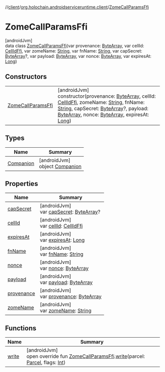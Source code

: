 //[client](../../../index.md)/[org.holochain.androidserviceruntime.client](../index.md)/[ZomeCallParamsFfi](index.md)

# ZomeCallParamsFfi

[androidJvm]\
data class [ZomeCallParamsFfi](index.md)(var provenance: [ByteArray](https://kotlinlang.org/api/core/kotlin-stdlib/kotlin/-byte-array/index.html), var cellId: [CellIdFfi](../-cell-id-ffi/index.md), var zomeName: [String](https://kotlinlang.org/api/core/kotlin-stdlib/kotlin/-string/index.html), var fnName: [String](https://kotlinlang.org/api/core/kotlin-stdlib/kotlin/-string/index.html), var capSecret: [ByteArray](https://kotlinlang.org/api/core/kotlin-stdlib/kotlin/-byte-array/index.html)?, var payload: [ByteArray](https://kotlinlang.org/api/core/kotlin-stdlib/kotlin/-byte-array/index.html), var nonce: [ByteArray](https://kotlinlang.org/api/core/kotlin-stdlib/kotlin/-byte-array/index.html), var expiresAt: [Long](https://kotlinlang.org/api/core/kotlin-stdlib/kotlin/-long/index.html))

## Constructors

| | |
|---|---|
| [ZomeCallParamsFfi](-zome-call-params-ffi.md) | [androidJvm]<br>constructor(provenance: [ByteArray](https://kotlinlang.org/api/core/kotlin-stdlib/kotlin/-byte-array/index.html), cellId: [CellIdFfi](../-cell-id-ffi/index.md), zomeName: [String](https://kotlinlang.org/api/core/kotlin-stdlib/kotlin/-string/index.html), fnName: [String](https://kotlinlang.org/api/core/kotlin-stdlib/kotlin/-string/index.html), capSecret: [ByteArray](https://kotlinlang.org/api/core/kotlin-stdlib/kotlin/-byte-array/index.html)?, payload: [ByteArray](https://kotlinlang.org/api/core/kotlin-stdlib/kotlin/-byte-array/index.html), nonce: [ByteArray](https://kotlinlang.org/api/core/kotlin-stdlib/kotlin/-byte-array/index.html), expiresAt: [Long](https://kotlinlang.org/api/core/kotlin-stdlib/kotlin/-long/index.html)) |

## Types

| Name | Summary |
|---|---|
| [Companion](-companion/index.md) | [androidJvm]<br>object [Companion](-companion/index.md) |

## Properties

| Name | Summary |
|---|---|
| [capSecret](cap-secret.md) | [androidJvm]<br>var [capSecret](cap-secret.md): [ByteArray](https://kotlinlang.org/api/core/kotlin-stdlib/kotlin/-byte-array/index.html)? |
| [cellId](cell-id.md) | [androidJvm]<br>var [cellId](cell-id.md): [CellIdFfi](../-cell-id-ffi/index.md) |
| [expiresAt](expires-at.md) | [androidJvm]<br>var [expiresAt](expires-at.md): [Long](https://kotlinlang.org/api/core/kotlin-stdlib/kotlin/-long/index.html) |
| [fnName](fn-name.md) | [androidJvm]<br>var [fnName](fn-name.md): [String](https://kotlinlang.org/api/core/kotlin-stdlib/kotlin/-string/index.html) |
| [nonce](nonce.md) | [androidJvm]<br>var [nonce](nonce.md): [ByteArray](https://kotlinlang.org/api/core/kotlin-stdlib/kotlin/-byte-array/index.html) |
| [payload](payload.md) | [androidJvm]<br>var [payload](payload.md): [ByteArray](https://kotlinlang.org/api/core/kotlin-stdlib/kotlin/-byte-array/index.html) |
| [provenance](provenance.md) | [androidJvm]<br>var [provenance](provenance.md): [ByteArray](https://kotlinlang.org/api/core/kotlin-stdlib/kotlin/-byte-array/index.html) |
| [zomeName](zome-name.md) | [androidJvm]<br>var [zomeName](zome-name.md): [String](https://kotlinlang.org/api/core/kotlin-stdlib/kotlin/-string/index.html) |

## Functions

| Name | Summary |
|---|---|
| [write](../-zome-call-params-ffi-parceler/write.md) | [androidJvm]<br>open override fun [ZomeCallParamsFfi](index.md).[write](../-zome-call-params-ffi-parceler/write.md)(parcel: [Parcel](https://developer.android.com/reference/kotlin/android/os/Parcel.html), flags: [Int](https://kotlinlang.org/api/core/kotlin-stdlib/kotlin/-int/index.html)) |
